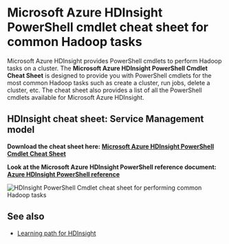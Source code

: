 <properties 
	pageTitle="HDInsight Hadoop PowerShell Cmdlet Cheat Sheet | Microsoft Azure" 
	description="A downloadable HDInsight Hadoop powershell cmdlet cheat sheet that can help you perform standard Hadoop tasks in Azure HDInsight."
	services="hdinsight" 
	documentationCenter="" 
	authors="nitinme" 
	manager="paulettm" 
	editor="cgronlun"/>

<tags 
	ms.service="hdinsight" 
	ms.workload="big-data" 
	ms.tgt_pltfrm="na" 
	ms.devlang="na" 
	ms.topic="article" 
	ms.date="11/29/2015" 
	ms.author="nitinme"/>


# Microsoft Azure HDInsight PowerShell cmdlet cheat sheet for common Hadoop tasks

Microsoft Azure HDInsight provides PowerShell cmdlets to perform Hadoop tasks on a cluster. The **Microsoft Azure HDInsight PowerShell Cmdlet Cheat Sheet** is designed to provide you with PowerShell cmdlets for the most common Hadoop tasks such as create a cluster, run jobs, delete a cluster, etc. The cheat sheet also provides a list of all the PowerShell cmdlets available for Microsoft Azure HDInsight.

## HDInsight cheat sheet: Service Management model

**Download the cheat sheet here: [Microsoft Azure HDInsight PowerShell Cmdlet Cheat Sheet](http://download.microsoft.com/download/B/7/D/B7DBB509-164D-4343-9894-12D1FB053776/HDI_PowerShell_Cmdlet_CheatSheet.pdf)**

**Look at the Microsoft Azure HDInsight PowerShell reference document: [Azure HDInsight PowerShell reference](https://msdn.microsoft.com/library/azure/dn858087.aspx)**

![HDInsight PowerShell Cmdlet cheat sheet for performing common Hadoop tasks](./media/hdinsight-hadoop-powershell-cmdlet-cheat-sheet/HDI.PowerShell.Cmdlet.CheatSheet.png)


## See also

* [Learning path for HDInsight](https://azure.microsoft.com/documentation/learning-paths/hdinsight-self-guided-hadoop-training/)
